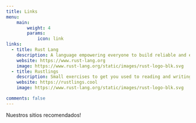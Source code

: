 ```yaml
---
title: Links
menu:
    main: 
        weight: 4
        params:
            icon: link
links:
  - title: Rust Lang
    description: A language empowering everyone to build reliable and efficient software.
    website: https://www.rust-lang.org
    image: https://www.rust-lang.org/static/images/rust-logo-blk.svg
  - title: Rustlings
    description: Small exercises to get you used to reading and writing Rust code.
    website: https://rustlings.cool
    image: https://www.rust-lang.org/static/images/rust-logo-blk.svg

comments: false
---
```


Nuestros sitios recomendados!